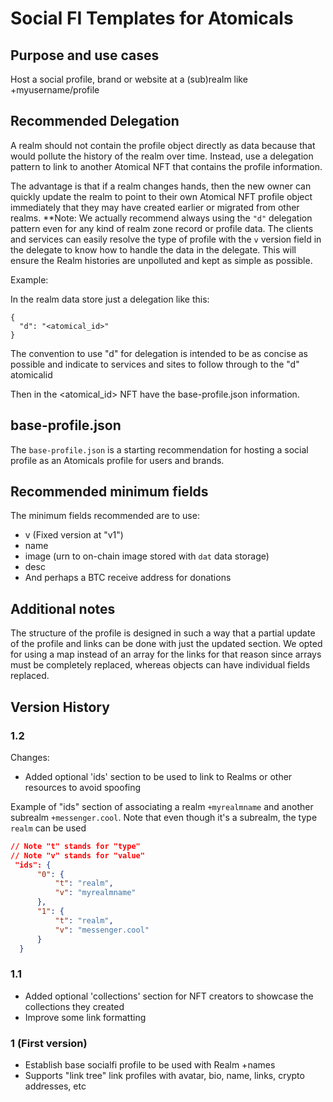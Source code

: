 # Social FI Templates for Atomicals 

## Purpose and use cases

Host a social profile, brand or website at a (sub)realm like +myusername/profile

## Recommended Delegation

A realm should not contain the profile object directly as data because that would pollute the history of the realm over time. 
Instead, use a delegation pattern to link to another Atomical NFT that contains the profile information.

The advantage is that if a realm changes hands, then the new owner can quickly update the realm to point to their own Atomical NFT
profile object immediately that they may have created earlier or migrated from other realms. **Note: We actually recommend always using the `"d"` delegation
pattern even for any kind of realm zone record or profile data. The clients and services can easily resolve the type of profile with the `v` version field
in the delegate to know how to handle the data in the delegate. This will ensure the Realm histories are unpolluted and kept as simple as possible.

Example:

In the realm data store just a delegation like this:

```
{
  "d": "<atomical_id>"
}
```
The convention to use "d" for delegation is intended to be as concise as possible and indicate to services and sites to follow through to the "d" atomicalid

Then in the <atomical_id> NFT have the base-profile.json information.

## base-profile.json

The `base-profile.json` is a starting recommendation for hosting a social profile as an Atomicals profile for users and brands.

## Recommended minimum fields

The minimum fields recommended are to use:

- v (Fixed version at "v1")
- name
- image (urn to on-chain image stored with `dat` data storage)
- desc
- And perhaps a BTC receive address for donations

## Additional notes

The structure of the profile is designed in such a way that a partial update of the profile and links can be done with just the updated section.
We opted for using a map instead of an array for the links for that reason since arrays must be completely replaced, whereas objects can have individual
fields replaced.

## Version History

### 1.2

Changes:

- Added optional 'ids' section to be used to link to Realms or other resources to avoid spoofing

Example of "ids" section of associating a realm `+myrealmname` and another subrealm `+messenger.cool`.
Note that even though it's a subrealm, the type `realm` can be used

```json
// Note "t" stands for "type"
// Note "v" stands for "value"
 "ids": {
      "0": {
          "t": "realm",
          "v": "myrealmname"
      },
      "1": {
          "t": "realm",
          "v": "messenger.cool"
      }
  }
```
### 1.1

- Added optional 'collections' section for NFT creators to showcase the collections they created
- Improve some link formatting

### 1 (First version)

- Establish base socialfi profile to be used with Realm +names
- Supports "link tree" link profiles with avatar, bio, name, links, crypto addresses, etc